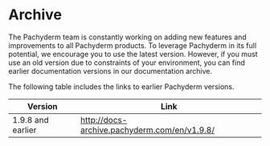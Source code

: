 # Archive

The Pachyderm team is constantly working on adding new features and
improvements to all Pachyderm products. To leverage Pachyderm in its
full potential, we encourage you to use the latest version.
However, if you must use an old version due to constraints of your
environment, you can find earlier documentation versions in our
documentation archive.

The following table includes the links to earlier Pachyderm versions.

| Version | Link |
| ------- | ---- |
| 1.9.8 and earlier | http://docs-archive.pachyderm.com/en/v1.9.8/ |
